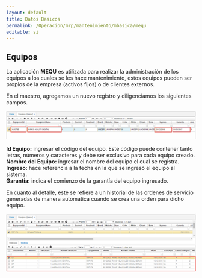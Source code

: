 ```yaml
---
layout: default
title: Datos Basicos
permalink: /Operacion/mrp/mantenimiento/mbasica/mequ
editable: si
---
```


## Equipos

La aplicación **MEQU** es utilizada para realizar la administración de los equipos a los cuales se les hace mantenimiento, estos equipos pueden ser propios de la empresa (activos fijos) o de clientes externos.  

En el maestro, agregamos un nuevo registro y diligenciamos los siguientes campos.  


![](MEQU1.png)


**Id Equipo:** ingresar el código del equipo. Este código puede contener tanto letras, números y caracteres y debe ser exclusivo para cada equipo creado.  
**Nombre del Equipo:** ingresar el nombre del equipo el cual se registra.  
**Ingreso:** hace referencia a la fecha en la que se ingresó el equipo al sistema.  
**Garantía:** indica el comienzo de la garantía del equipo ingresado.  


En cuanto al detalle, este se refiere a un historial de las ordenes de servicio generadas de manera automática cuando se crea una orden para dicho equipo.  


![](MEQU2.png)



